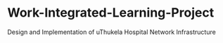 # Work-Integrated-Learning-Project
Design and Implementation of uThukela Hospital Network Infrastructure 
